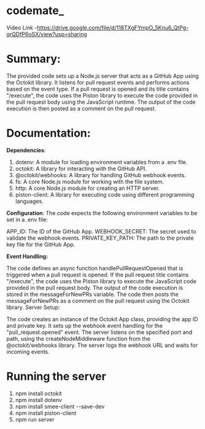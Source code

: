 # codemate_
Video Link -https://drive.google.com/file/d/118TXgFYmpO_5Knu6_QtPg-qrQDfP6oSX/view?usp=sharing
# Summary:
The provided code sets up a Node.js server that acts as a GitHub App using the Octokit library. It listens for pull request events and performs actions based on the event type. If a pull request is opened and its title contains "/execute", the code uses the Piston library to execute the code provided in the pull request body using the JavaScript runtime. The output of the code execution is then posted as a comment on the pull request.

# Documentation:

**Dependencies**:

1. dotenv: A module for loading environment variables from a .env file.
2. octokit: A library for interacting with the GitHub API.
3. @octokit/webhooks: A library for handling GitHub webhook events.
4. fs: A core Node.js module for working with the file system.
5. http: A core Node.js module for creating an HTTP server.
6. piston-client: A library for executing code using different programming languages.


**Configuration**:
The code expects the following environment variables to be set in a .env file:

APP_ID: The ID of the GitHub App.
WEBHOOK_SECRET: The secret used to validate the webhook events.
PRIVATE_KEY_PATH: The path to the private key file for the GitHub App.

**Event Handling:**

The code defines an async function handlePullRequestOpened that is triggered when a pull request is opened.
If the pull request title contains "/execute", the code uses the Piston library to execute the JavaScript code provided in the pull request body.
The output of the code execution is stored in the messageForNewPRs variable.
The code then posts the messageForNewPRs as a comment on the pull request using the Octokit library.
Server Setup:

The code creates an instance of the Octokit App class, providing the app ID and private key.
It sets up the webhook event handling for the "pull_request.opened" event.
The server listens on the specified port and path, using the createNodeMiddleware function from the @octokit/webhooks library.
The server logs the webhook URL and waits for incoming events.

# Running the server
1. npm install octokit
2. npm install dotenv
3. npm install smee-client --save-dev
4. npm install piston-client
5. npm run server
